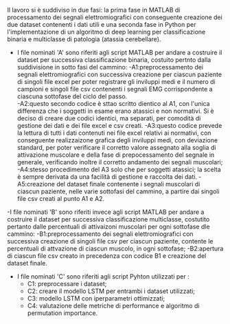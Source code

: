Il lavoro si è suddiviso in due fasi: la prima fase in MATLAB di processamento dei segnali elettromiografici con conseguente creazione dei due dataset contenenti i dati utili
e una seconda fase in Python per l'implementazione di un algoritmo di deep learning per classificazione binaria e multiclasse di patologia (atassia cerebellare). 

- I file nominati 'A' sono riferiti agli script MATLAB per andare a costruire il dataset per successiva classificazione binaria, costuito pertnto dalla suddivisione in sotto fasi del cammino:
  -A1:preprocessamento dei segnali elettromiografici con successiva creazione per ciascun paziente di singoli file excel per poter registrare gli inviluppi medi e il numero di campioni e singoli file csv contenenti i segnali EMG corrispondente a ciascuna sottofase del ciclo del passo.  
  -A2:questo secondo codice è sttao scritto dientico al A1, con l'unica differenza che i soggetti in esame erano atassici e non normativi. Si è deciso di creare due codici identici, ma separati, per comodità di gestione dei dati e dei file excel e csv creati. 
  -A3:questo codice prevede la lettura di tutti i dati contenuti nei file excel relativi ai normativi, con conseguente realizzaizone grafica degli inviluppi medi, con deviazione standard, per poter verificare il corretto valore assegnato alla soglia di attivazione muscolare e della fase
  di prepocessamento del segnale in generale, verificando inoltre il corretto andamento dei segnali muscolari;
  -A4:stesso procedimento del A3 solo che per soggetti atassici; la scelta è sempre derivata da una facilità di gestione e raccolta dei dati. 
  -A5:creazione del dataset finale contenente i segnali muscolari di ciascun paziente, nelle varie sottofasi del cammino, a partire dai singoli file csv creati al punto A1 e A2. 
  
-I file nominati 'B' sono riferiti invece agli script MATLAB per andare a costruire il dataset per successiva classificazione multiclasse, costutito pertanto dalle percentuali di attivaizoni muscolari per ogni sottofase dle cammino:
  -B1:preprocessamento dei segnali elettromiografici con successiva creazione di singoli file csv per ciascun paziente, contente le percentuali di attvazione di ciascun muscolo, in ogni sottofase;
  -B2:apertura di ciascun file csv creato in precedenza con codice B1 e creazione del dataset finale.

- I file nominati 'C' sono riferiti agli script Pyhton utilizzati per :
  - C1: preprocessare i dataset;
  - C2: creare il modello LSTM per entrambi i dataset utilizzati;
  - C3: modello LSTM con iperparametri ottimizzati;
  - C4: valutazione delle metriche di performance e algoritmo di permutation importance. 
